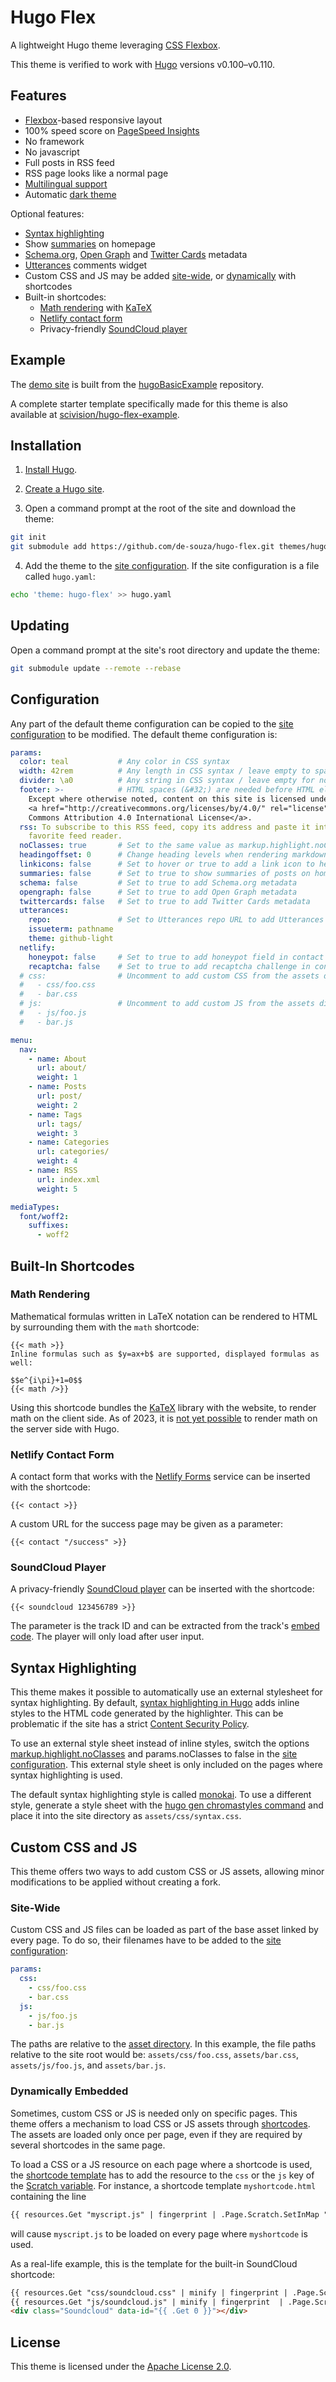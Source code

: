# Hugo Flex

A lightweight Hugo theme leveraging [CSS Flexbox](https://developer.mozilla.org/docs/Web/CSS/CSS_Flexible_Box_Layout).

This theme is verified to work with [Hugo](https://gohugo.io) versions v0.100–v0.110.


## Features

- [Flexbox](https://developer.mozilla.org/docs/Web/CSS/CSS_Flexible_Box_Layout)-based responsive layout
- 100% speed score on [PageSpeed Insights](https://pagespeed.web.dev)
- No framework
- No javascript
- Full posts in RSS feed
- RSS page looks like a normal page
- [Multilingual support](https://gohugo.io/content-management/multilingual/)
- Automatic [dark theme](https://mzl.la/3PVbdQX)

Optional features:

- [Syntax highlighting](#syntax-highlighting)
- Show [summaries](https://gohugo.io/content-management/summaries/) on homepage
- [Schema.org](https://schema.org/), [Open Graph](https://ogp.me/) and [Twitter Cards](https://developer.twitter.com/cards/) metadata
- [Utterances](https://utteranc.es/) comments widget
- Custom CSS and JS may be added [site-wide](#custom-css-and-js), or [dynamically](#dynamically-embedded) with shortcodes
- Built-in shortcodes:
  - [Math rendering](#math-rendering) with [KaTeX](https://katex.org/)
  - [Netlify contact form](#netlify-contact-form)
  - Privacy-friendly [SoundCloud player](#soundcloud-player)


## Example

The [demo site](https://de-souza.github.io/hugo-flex/) is built from the [hugoBasicExample](https://github.com/gohugoio/hugoBasicExample/) repository.

A complete starter template specifically made for this theme is also available at [scivision/hugo-flex-example](https://github.com/scivision/hugo-flex-example/).


## Installation

1. [Install Hugo](https://gohugo.io/installation/).

2. [Create a Hugo site](https://gohugo.io/getting-started/directory-structure/).

3. Open a command prompt at the root of the site and download the theme:

```bash
git init
git submodule add https://github.com/de-souza/hugo-flex.git themes/hugo-flex
```

4. Add the theme to the [site configuration](https://gohugo.io/getting-started/configuration/). If the site configuration is a file called `hugo.yaml`:

```bash
echo 'theme: hugo-flex' >> hugo.yaml
```


## Updating

Open a command prompt at the site's root directory and update the theme:

```bash
git submodule update --remote --rebase
```


## Configuration

Any part of the default theme configuration can be copied to the [site configuration](https://gohugo.io/getting-started/configuration/) to be modified. The default theme configuration is:

```yaml
params:
  color: teal           # Any color in CSS syntax
  width: 42rem          # Any length in CSS syntax / leave empty to span page
  divider: \a0          # Any string in CSS syntax / leave empty for no divider
  footer: >-            # HTML spaces (&#32;) are needed before HTML elements
    Except where otherwise noted, content on this site is licensed under a &#32;
    <a href="http://creativecommons.org/licenses/by/4.0/" rel="license">Creative
    Commons Attribution 4.0 International License</a>.
  rss: To subscribe to this RSS feed, copy its address and paste it into your
    favorite feed reader.
  noClasses: true       # Set to the same value as markup.highlight.noClasses
  headingoffset: 0      # Change heading levels when rendering markdown
  linkicons: false      # Set to hover or true to add a link icon to headings
  summaries: false      # Set to true to show summaries of posts on homepage
  schema: false         # Set to true to add Schema.org metadata
  opengraph: false      # Set to true to add Open Graph metadata
  twittercards: false   # Set to true to add Twitter Cards metadata
  utterances:
    repo:               # Set to Utterances repo URL to add Utterances comments
    issueterm: pathname
    theme: github-light
  netlify:
    honeypot: false     # Set to true to add honeypot field in contact form
    recaptcha: false    # Set to true to add recaptcha challenge in contact form
  # css:                # Uncomment to add custom CSS from the assets directory
  #   - css/foo.css
  #   - bar.css
  # js:                 # Uncomment to add custom JS from the assets directory
  #   - js/foo.js
  #   - bar.js

menu:
  nav:
    - name: About
      url: about/
      weight: 1
    - name: Posts
      url: post/
      weight: 2
    - name: Tags
      url: tags/
      weight: 3
    - name: Categories
      url: categories/
      weight: 4
    - name: RSS
      url: index.xml
      weight: 5

mediaTypes:
  font/woff2:
    suffixes:
      - woff2
```


## Built-In Shortcodes

### Math Rendering

Mathematical formulas written in LaTeX notation can be rendered to HTML by surrounding them with the `math` shortcode:

```
{{< math >}}
Inline formulas such as $y=ax+b$ are supported, displayed formulas as well:

$$e^{i\pi}+1=0$$
{{< math />}}
```

Using this shortcode bundles the [KaTeX](https://katex.org/) library with the website, to render math on the client side.
As of 2023, it is [not yet possible](https://github.com/gohugoio/hugo/issues/10044) to render math on the server side with Hugo.

### Netlify Contact Form

A contact form that works with the [Netlify Forms](https://docs.netlify.com/forms/setup/) service can be inserted with the shortcode:

```
{{< contact >}}
```

A custom URL for the success page may be given as a parameter:

```
{{< contact "/success" >}}
```

### SoundCloud Player

A privacy-friendly [SoundCloud player](https://help.soundcloud.com/hc/articles/115003449627) can be inserted with the shortcode:

```
{{< soundcloud 123456789 >}}
```

The parameter is the track ID and can be extracted from the track's [embed code](https://help.soundcloud.com/hc/articles/115003568008).
The player will only load after user input.


## Syntax Highlighting

This theme makes it possible to automatically use an external stylesheet for syntax highlighting. By default, [syntax highlighting in Hugo](https://gohugo.io/content-management/syntax-highlighting/) adds inline styles to the HTML code generated by the highlighter.
This can be problematic if the site has a strict [Content Security Policy](https://developer.mozilla.org/docs/Web/HTTP/CSP).

To use an external style sheet instead of inline styles, switch the options [markup.highlight.noClasses](https://gohugo.io/functions/highlight/#options) and params.noClasses to false in the [site configuration](https://gohugo.io/getting-started/configuration/).
This external style sheet is only included on the pages where syntax highlighting is used.

The default syntax highlighting style is called [monokai](https://xyproto.github.io/splash/docs/monokai.html).
To use a different style, generate a style sheet with the [hugo gen chromastyles command](https://gohugo.io/commands/hugo_gen_chromastyles/) and place it into the site directory as `assets/css/syntax.css`.


## Custom CSS and JS

This theme offers two ways to add custom CSS or JS assets, allowing minor modifications to be applied without creating a fork.

### Site-Wide

Custom CSS and JS files can be loaded as part of the base asset linked by every page. To do so, their filenames have to be added to the [site configuration](#configuration):

```yaml
params:
  css:
    - css/foo.css
    - bar.css
  js:
    - js/foo.js
    - bar.js
```

The paths are relative to the [asset directory](https://gohugo.io/getting-started/configuration/#assetdir).
In this example, the file paths relative to the site root would be: `assets/css/foo.css`, `assets/bar.css`, `assets/js/foo.js`, and `assets/bar.js`.


### Dynamically Embedded

Sometimes, custom CSS or JS is needed only on specific pages. This theme offers a mechanism to load CSS or JS assets through [shortcodes](https://gohugo.io/content-management/shortcodes/).
The assets are loaded only once per page, even if they are required by several shortcodes in the same page.

To load a CSS or a JS resource on each page where a shortcode is used, the [shortcode template](https://gohugo.io/templates/shortcode-templates/) has to add the resource to the `css` or the `js` key of the [Scratch variable](https://gohugo.io/functions/scratch/).
For instance, a shortcode template `myshortcode.html` containing the line

```html
{{ resources.Get "myscript.js" | fingerprint | .Page.Scratch.SetInMap "js" "myscript" }}
```

will cause `myscript.js` to be loaded on every page where `myshortcode` is used.

As a real-life example, this is the template for the built-in SoundCloud shortcode:

```html
{{ resources.Get "css/soundcloud.css" | minify | fingerprint | .Page.Scratch.SetInMap "css" "soundcloud" }}
{{ resources.Get "js/soundcloud.js" | minify | fingerprint  | .Page.Scratch.SetInMap "js" "soundcloud" }}
<div class="Soundcloud" data-id="{{ .Get 0 }}"></div>
```

## License

This theme is licensed under the [Apache License 2.0](https://github.com/de-souza/hugo-flex/blob/master/LICENSE).
